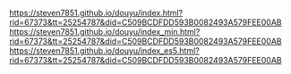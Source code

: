 https://steven7851.github.io/douyu/index.html?rid=67373&tt=25254787&did=C509BCDFDD593B0082493A579FEE00AB
https://steven7851.github.io/douyu/index_min.html?rid=67373&tt=25254787&did=C509BCDFDD593B0082493A579FEE00AB
https://steven7851.github.io/douyu/index_es5.html?rid=67373&tt=25254787&did=C509BCDFDD593B0082493A579FEE00AB

